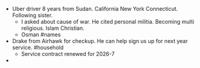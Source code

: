 - Uber driver 8 years from Sudan. California New York Connecticut. Following sister.
	- I asked about cause of war. He cited personal militia. Becoming multi religious. Islam Christian.
	- Osman #names
- Drake from Airhawk for checkup. He can help sign us up for next year service. #household
	- Service contract renewed for 2026-7
-
